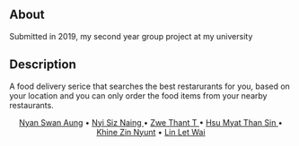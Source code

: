 ## About

  Submitted in 2019, my second year group project at my university


## Description

  A food delivery serice that searches the best restarurants for you, based on your location and you can only order the food items from your nearby restaurants. 
  
  
<p align="center">
  <a href="https://github.com/NyanSwanAung">Nyan Swan Aung</a> •
  <a href="https://www.facebook.com/nyi.s.naing.923">Nyi Siz Naing </a> •
  <a href="https://www.facebook.com/monezwe.minn.7">Zwe Thant T </a> •
  <a href="https://www.facebook.com/pinkypie.alice">Hsu Myat Than Sin </a> •
  <a href="https://www.facebook.com/profile.php?id=100026201902471">Khine Zin Nyunt</a> •
  <a href="https://www.facebook.com/wai.linlet">Lin Let Wai </a> 
</p>

